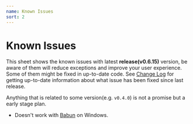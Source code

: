 ```yaml
---
name: Known Issues
sort: 2
---
```


# Known Issues

This sheet shows the known issues with latest **release(v0.6.15)** version, be aware of them will reduce exceptions and improve your user experience. Some of them might be fixed in up-to-date code. See [Change Log](change_log.md) for getting up-to-date information about what issue has been fixed since last release.

Anything that is related to some version(e.g. `v0.4.0`) is not a promise but a early stage plan.

- Doesn't work with [Babun](http://babun.github.io/) on Windows.